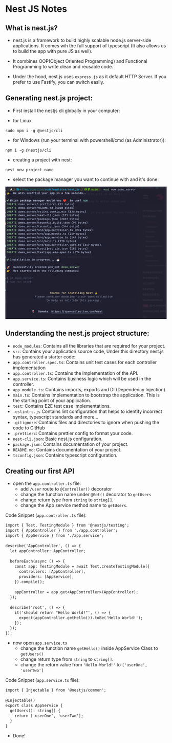 # Nest JS Notes

## What is nest.js?

- nest.js is a framework to build highly scalable node.js server-side applications. It comes wih
  the full support of typescript (It also allows us to build the app with pure JS as well).

- It combines OOP(Object Oriented Programming) and Functional Programming to write clean and
  reusable code.

- Under the hood, nest.js uses `express.js` as it default HTTP Server. If you prefer to use Fastify,
  you can switch easily.

## Generating nest.js project:

- First install the nestjs cli globally in your computer:

- for Linux

```
sudo npm i -g @nestjs/cli
```

- for Windows (run your terminal with powershell/cmd (as Administrator)):

```
npm i -g @nestjs/cli
```

- creating a project with nest:

```
nest new project-name
```

- select the package manager you want to continue with and it's done:

![nest_img01](assets/images/nest_img01.png)

## Understanding the nest.js project structure:

- `node_modules`: Contains all the libraries that are required for your project.
- `src`: Contains your application source code, Under this directory nest.js has generated a starter
  code:
- `app.controller.spec.ts`: Contains unit test cases for each controller implementation
- `app.controller.ts`: Contains the implementation of the API.
- `app.service.ts`: Contains business logic which will be used in the controller.
- `app.module.ts`: Contains imports, exports and DI (Dependency Injection).
- `main.ts`: Contains implementation to bootstrap the application. This is the starting point
  of your application.
- `test`: Contains E2E test case implementations.
- `.eslintrc.js` Contains lint configuration that helps to identify incorrect syntax, typescript
  standards and more...
- `.gitignore`: Contains files and directories to ignore when pushing the code to GitHub
- `.prettierc`: Contains prettier config to format your code.
- `nest-cli.json`: Basic nest.js configuration.
- `package.json`: Contains documentation of your project.
- `README.md`: Contains documentation of your project.
- `tsconfig.json`: Contains typescript configuration.

## Creating our first API

- open the `app.controller.ts` file:
  - add `/user` route to `@Controller()` decorator
  - change the function name under `@Get()` decorator to `getUsers`
  - change return type from `string` to `string[]`.
  - change the App service method name to `getUsers`.

Code Snippet (`app.controller.ts` file):

```
import { Test, TestingModule } from '@nestjs/testing';
import { AppController } from './app.controller';
import { AppService } from './app.service';

describe('AppController', () => {
  let appController: AppController;

  beforeEach(async () => {
    const app: TestingModule = await Test.createTestingModule({
      controllers: [AppController],
      providers: [AppService],
    }).compile();

    appController = app.get<AppController>(AppController);
  });

  describe('root', () => {
    it('should return "Hello World!"', () => {
      expect(appController.getHello()).toBe('Hello World!');
    });
  });
});
```

- now open `app.service.ts`
  - change the function name `getHello()` inside AppService Class to `getUsers()`
  - change return type from `string` to `string[]`.
  - change the return value from `'Hello World!'` to `['userOne', 'userTwo']`

Code Snippet (`app.service.ts` file):

```
import { Injectable } from '@nestjs/common';

@Injectable()
export class AppService {
  getUsers(): string[] {
    return ['userOne', 'userTwo'];
  }
}
```

- Done!
